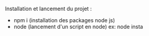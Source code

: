 Installation et lancement du projet :

- npm i (installation des packages node js)
- node <nom script> (lancement d'un script en node)
  ex: node insta
  
